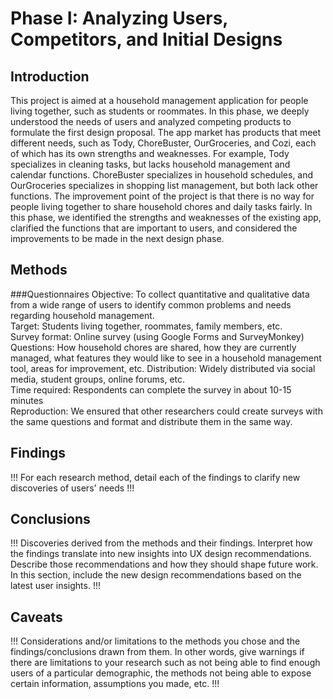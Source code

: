 # Phase I: Analyzing Users, Competitors, and Initial Designs

## Introduction
This project is aimed at a household management application for people living together, such as students or roommates. In this phase, we deeply understood the needs of users and analyzed competing products to formulate the first design proposal. The app market has products that meet different needs, such as Tody, ChoreBuster, OurGroceries, and Cozi, each of which has its own strengths and weaknesses. For example, Tody specializes in cleaning tasks, but lacks household management and calendar functions. ChoreBuster specializes in household schedules, and OurGroceries specializes in shopping list management, but both lack other functions. The improvement point of the project is that there is no way for people living together to share household chores and daily tasks fairly. In this phase, we identified the strengths and weaknesses of the existing app, clarified the functions that are important to users, and considered the improvements to be made in the next design phase.

## Methods
###Questionnaires
Objective: To collect quantitative and qualitative data from a wide range of users to identify common problems and needs regarding household management.  
Target: Students living together, roommates, family members, etc.  
Survey format: Online survey (using Google Forms and SurveyMonkey)  
Questions: How household chores are shared, how they are currently managed, what features they would like to see in a household management tool, areas for improvement, etc.
Distribution: Widely distributed via social media, student groups, online forums, etc.  
Time required: Respondents can complete the survey in about 10-15 minutes  
Reproduction: We ensured that other researchers could create surveys with the same questions and format and distribute them in the same way.  

## Findings

!!! For each research method, detail each of the findings to clarify new discoveries of users' needs !!!

## Conclusions

!!! Discoveries derived from the methods and their findings. Interpret how the findings translate into new insights into UX design recommendations. Describe those recommendations and how they should shape future work. In this section, include the new design recommendations based on the latest user insights. !!!

## Caveats

!!! Considerations and/or limitations to the methods you chose and the findings/conclusions drawn from them. In other words, give warnings if there are limitations to your research such as not being able to find enough users of a particular demographic, the methods not being able to expose certain information, assumptions you made, etc. !!!
